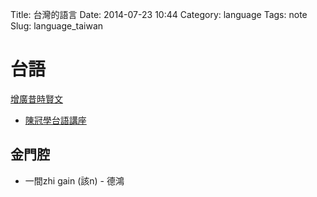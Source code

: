 Title: 台灣的語言
Date: 2014-07-23 10:44
Category: language
Tags: note
Slug: language_taiwan


# 台語

[增廣昔時賢文](http://www.taigu.org/index_files/henbun.htm)


* [陳冠學台語講座](http://www.taigu.org/)


## 金門腔

* 一間zhi gain (該n) - 德鴻
